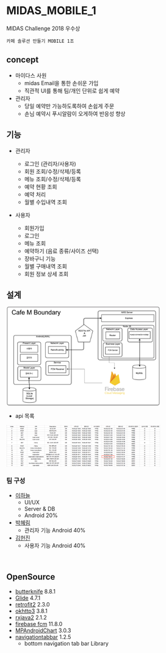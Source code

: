 # MIDAS_MOBILE_1
MIDAS Challenge 2018 우수상

`카페 솔루션 만들기 MOBILE 1조`

## concept

- 마이다스 사원
  - midas Email을 통한 손쉬운 가입
  - 직관적 UI를 통해 팀/개인 단위로 쉽게 예약
- 관리자
  - 당일 예약만 가능하도록하여 손쉽게 주문
  - 손님 예약시 푸시알람이 오게하여 반응성 향상

## 기능
- 관리자
  - 로그인 (관리자/사용자)
  - 회원 조회/수정/삭제/등록
  - 메뉴 조회/수정/삭제/등록
  - 예약 현황 조회
  - 예약 처리
  - 월별 수입내역 조회

- 사용자
  - 회원가입
  - 로그인
  - 메뉴 조회
  - 예약하기 (음료 종류/사이즈 선택)
  - 장바구니 기능
  - 월별 구매내역 조회
  - 회원 정보 상세 조회

## 설계

<img align="center" width="80%" height="80%" style="margin:0px 0px 0px 0px" src="/design.png">

- api 목록

<img align="center" width="80%" height="80%" style="margin:0px 0px 0px 0px" src="/apiList.png">

### 팀 구성

  - [이하늘](https://gitlab.com/softsquared-hanul)
    - UI/UX
    - Server & DB
    - Android 20%
  - [박혜림](https://github.com/hye-rim)
    - 관리자 기능 Android 40%
  - [김헌진](https://github.com/KimHunJin)
    - 사용자 기능 Android 40%

<br/>

## OpenSource

- [butterknife](http://jakewharton.github.io/butterknife/) 8.8.1
- [Glide](https://github.com/bumptech/glide) 4.7.1
- [retrofit2](http://square.github.io/retrofit/) 2.3.0
- [okhttp3](http://square.github.io/okhttp/) 3.8.1
- [rxjava2](https://github.com/ReactiveX/RxJava) 2.1.2
- [firebase fcm](https://firebase.google.com/?hl=ko) 11.8.0
- [MPAndroidChart](https://github.com/PhilJay/MPAndroidChart) 3.0.3
- [navigationtabbar](https://github.com/Devlight/NavigationTabBar) 1.2.5
   - bottom navigation tab bar Library
